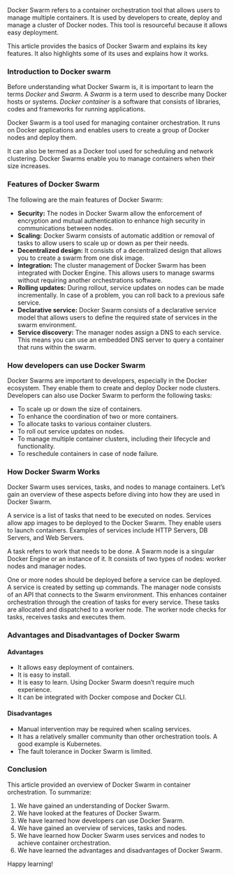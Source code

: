 Docker Swarm refers to a container orchestration tool that allows users to manage multiple containers. It is used by developers to create, deploy and manage a cluster of Docker nodes. This tool is resourceful because it allows easy deployment.

This article provides the basics of Docker Swarm and explains its key features. It also highlights some of its uses and explains how it works.

### Introduction to Docker swarm
Before understanding what Docker Swarm is, it is important to learn the terms *Docker* and *Swarm*. A *Swarm* is a term used to describe many Docker hosts or systems. *Docker container* is a software that consists of libraries, codes and frameworks for running applications. 

Docker Swarm is a tool used for managing container orchestration. It runs on Docker applications and enables users to create a group of Docker nodes and deploy them. 

It can also be termed as a Docker tool used for scheduling and network clustering. Docker Swarms enable you to manage containers when their size increases. 

### Features of Docker Swarm
The following are the main features of Docker Swarm:
- **Security:** The nodes in Docker Swarm allow the enforcement of encryption and mutual authentication to enhance high security in communications between nodes. 
- **Scaling:** Docker Swarm consists of automatic addition or removal of tasks to allow users to scale up or down as per their needs. 
- **Decentralized design:** It consists of a decentralized design that allows you to create a swarm from one disk image. 
- **Integration:** The cluster management of Docker Swarm has been integrated with Docker Engine. This allows users to manage swarms without requiring another orchestrations software. 
- **Rolling updates:** During rollout, service updates on nodes can be made incrementally. In case of a problem, you can roll back to a previous safe service.
- **Declarative service:** Docker Swarm consists of a declarative service model that allows users to define the required state of services in the swarm environment. 
- **Service discovery:** The manager nodes assign a DNS to each service. This means you can use an embedded DNS server to query a container that runs within the swarm.

### How developers can use Docker Swarm
Docker Swarms are important to developers, especially in the Docker ecosystem. They enable them to create and deploy Docker node clusters. Developers can also use Docker Swarm to perform the following tasks:
- To scale up or down the size of containers.
- To enhance the coordination of two or more containers. 
- To allocate tasks to various container clusters. 
- To roll out service updates on nodes.
- To manage multiple container clusters, including their lifecycle and functionality. 
- To reschedule containers in case of node failure.

### How Docker Swarm Works
Docker Swarm uses services, tasks, and nodes to manage containers. Let’s gain an overview of these aspects before diving into how they are used in Docker Swarm.

A service is a list of tasks that need to be executed on nodes. Services allow app images to be deployed to the Docker Swarm. They enable users to launch containers. Examples of services include HTTP Servers, DB Servers, and Web Servers. 

A task refers to work that needs to be done. A Swarm node is a singular Docker Engine or an instance of it. It consists of two types of nodes: worker nodes and manager nodes. 

One or more nodes should be deployed before a service can be deployed. A service is created by setting up commands. The manager node consists of an API that connects to the Swarm environment. This enhances container orchestration through the creation of tasks for every service. These tasks are allocated and dispatched to a worker node. The worker node checks for tasks, receives tasks and executes them.

### Advantages and Disadvantages of Docker Swarm
#### Advantages
- It allows easy deployment of containers.
- It is easy to install.
- It is easy to learn. Using Docker Swarm doesn’t require much experience.
- It can be integrated with Docker compose and Docker CLI. 

#### Disadvantages
- Manual intervention may be required when scaling services.
- It has a relatively smaller community than other orchestration tools. A good example is Kubernetes.
- The fault tolerance in Docker Swarm is limited. 

### Conclusion
This article provided an overview of Docker Swarm in container orchestration. To summarize:
1. We have gained an understanding of Docker Swarm.
2. We have looked at the features of Docker Swarm.
3. We have learned how developers can use Docker Swarm.
4. We have gained an overview of services, tasks and nodes.
5. We have learned how Docker Swarm uses services and nodes to achieve container orchestration.
6. We have learned the advantages and disadvantages of Docker Swarm.

Happy learning!
